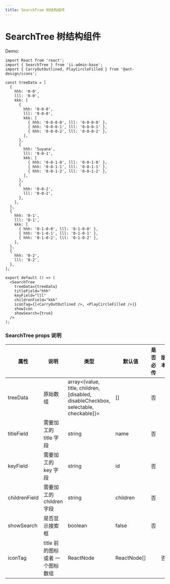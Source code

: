 ```yaml
---
title: SearchTree 树结构组件
---
```


# SearchTree 树结构组件

Demo:

```tsx
import React from 'react';
import { SearchTree } from 'ii-admin-base';
import { CarryOutOutlined, PlayCircleFilled } from '@ant-design/icons';

const treeData = [
  {
    hhh: '0-0',
    lll: '0-0',
    kkk: [
      {
        hhh: '0-0-0',
        lll: '0-0-0',
        kkk: [
          { hhh: '0-0-0-0', lll: '0-0-0-0' },
          { hhh: '0-0-0-1', lll: '0-0-0-1' },
          { hhh: '0-0-0-2', lll: '0-0-0-2' },
        ],
      },
      {
        hhh: 'Suyana',
        lll: '0-0-1',
        kkk: [
          { hhh: '0-0-1-0', lll: '0-0-1-0' },
          { hhh: '0-0-1-1', lll: '0-0-1-1' },
          { hhh: '0-0-1-2', lll: '0-0-1-2' },
        ],
      },
      {
        hhh: '0-0-2',
        lll: '0-0-2',
      },
    ],
  },
  {
    hhh: '0-1',
    lll: '0-1',
    kkk: [
      { hhh: '0-1-0-0', lll: '0-1-0-0' },
      { hhh: '0-1-0-1', lll: '0-1-0-1' },
      { hhh: '0-1-0-2', lll: '0-1-0-2' },
    ],
  },
  {
    hhh: '0-2',
    lll: '0-2',
  },
];

export default () => (
  <SearchTree
    treeData={treeData}
    titleField="hhh"
    keyField="lll"
    childrenField="kkk"
    iconTag={[<CarryOutOutlined />, <PlayCircleFilled />]}
    showIcon
    showSearch={true}
  />
);
```

### SearchTree props 说明

| 属性          | 说明                             | 类型                                                                                | 默认值      | 是否必传 | 版本 |
| ------------- | -------------------------------- | ----------------------------------------------------------------------------------- | ----------- | -------- | ---- |
| treeData      | 原始数组                         | array<{value, title, children, [disabled, disableCheckbox, selectable, checkable]}> | []          | 否       |      |
| titleField    | 需要加工的 title 字段            | string                                                                              | name        | 否       |      |
| keyField      | 需要加工的 key 字段              | string                                                                              | id          | 否       |      |
| childrenField | 需要加工的 children 字段         | string                                                                              | children    | 否       |      |
| showSearch    | 是否显示搜索框                   | boolean                                                                             | false       | 否       |      |
| iconTag       | title 前的图标 或者 一个图标数组 | ReactNode                                                                           | ReactNode[] |          | 否   |  |
